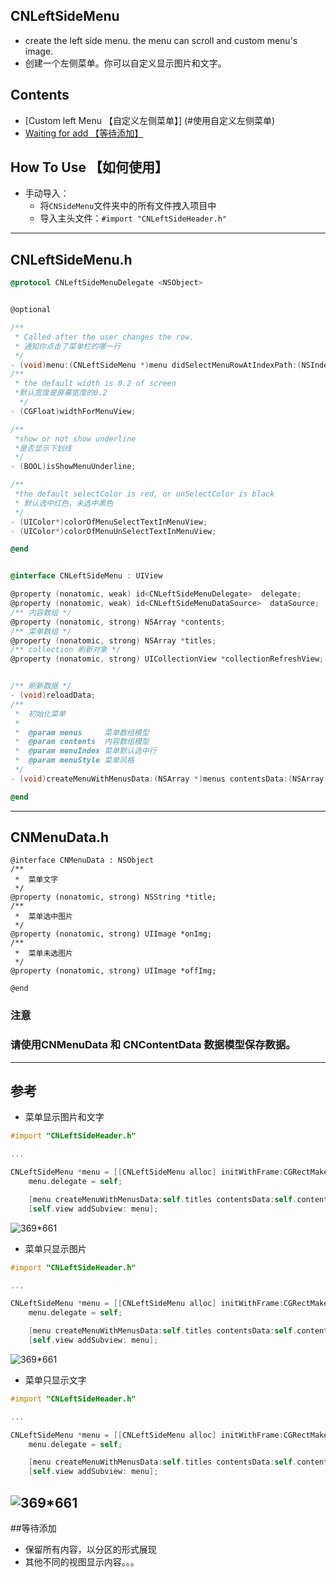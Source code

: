 ## CNLeftSideMenu
* create the left side menu. the menu can scroll and custom menu's image.
* 创建一个左侧菜单。你可以自定义显示图片和文字。

## Contents
* [Custom left Menu 【自定义左侧菜单】] (#使用自定义左侧菜单)
* [Waiting for add 【等待添加】](#等待添加)



## <a id="使用自定义左侧菜单"></a>How To Use 【如何使用】

* 手动导入：
    * 将`CNSideMenu`文件夹中的所有文件拽入项目中
    * 导入主头文件：`#import "CNLeftSideHeader.h"`

---
## <a id="CNLeftSideMenu.h"></a>CNLeftSideMenu.h
```objective-c
@protocol CNLeftSideMenuDelegate <NSObject>


@optional

/**
 * Called after the user changes the row.
 * 通知你点击了菜单栏的哪一行 
 */
- (void)menu:(CNLeftSideMenu *)menu didSelectMenuRowAtIndexPath:(NSIndexPath *)indexPath;
/**
 * the default width is 0.2 of screen
 *默认宽度是屏幕宽度的0.2
  */
- (CGFloat)widthForMenuView;

/**
 *show or not show underline
 *是否显示下划线
 */
- (BOOL)isShowMenuUnderline;

/**
 *the default selectColor is red, or unSelectColor is black
 * 默认选中红色，未选中黑色
 */
- (UIColor*)colorOfMenuSelectTextInMenuView;
- (UIColor*)colorOfMenuUnSelectTextInMenuView;

@end


@interface CNLeftSideMenu : UIView

@property (nonatomic, weak) id<CNLeftSideMenuDelegate>  delegate;
@property (nonatomic, weak) id<CNLeftSideMenuDataSource>  dataSource;
/** 内容数组 */
@property (nonatomic, strong) NSArray *contents;
/** 菜单数组 */
@property (nonatomic, strong) NSArray *titles;
/** collection 刷新对象 */
@property (nonatomic, strong) UICollectionView *collectionRefreshView;


/** 刷新数据 */
- (void)reloadData;
/**
 *  初始化菜单
 *
 *  @param menus     菜单数组模型
 *  @param contents  内容数组模型
 *  @param menuIndex 菜单默认选中行
 *  @param menuStyle 菜单风格
 */
- (void)createMenuWithMenusData:(NSArray *)menus contentsData:(NSArray *)contents defaultIndex:(NSIndexPath*)menuIndex andMenuViewStyle:(CNLeftMenuStyle)menuStyle;

@end
```
---
## <a id="CNMenuData.h"></a>CNMenuData.h
```
@interface CNMenuData : NSObject
/**
 *  菜单文字
 */
@property (nonatomic, strong) NSString *title;
/**
 *  菜单选中图片
 */
@property (nonatomic, strong) UIImage *onImg;
/**
 *  菜单未选图片
 */
@property (nonatomic, strong) UIImage *offImg;

@end
```
### 注意

###  请使用CNMenuData 和 CNContentData 数据模型保存数据。
---
## <a id="参考"></a>参考



* 菜单显示图片和文字


```objective-c
#import "CNLeftSideHeader.h"

...

CNLeftSideMenu *menu = [[CNLeftSideMenu alloc] initWithFrame:CGRectMake(0, 64, self.view.bounds.size.width, self.view.bounds.size.height)];
    menu.delegate = self;  

    [menu createMenuWithMenusData:self.titles contentsData:self.content1 defaultIndex:self.index andMenuViewStyle:CNLeftMenuStyleImageAndText];
    [self.view addSubview: menu];

```
![369*661](https://github.com/SpectatorNan/CNLeftSideMenu/blob/master/material/imageAndText.png)

* 菜单只显示图片

```objective-c
#import "CNLeftSideHeader.h"

...

CNLeftSideMenu *menu = [[CNLeftSideMenu alloc] initWithFrame:CGRectMake(0, 64, self.view.bounds.size.width, self.view.bounds.size.height)];
    menu.delegate = self;  

    [menu createMenuWithMenusData:self.titles contentsData:self.content1 defaultIndex:self.index andMenuViewStyle:CNLeftMenuStyleOnlyImage];
    [self.view addSubview: menu];

```
![369*661](https://github.com/SpectatorNan/CNLeftSideMenu/blob/master/material/image.png)

* 菜单只显示文字


```objective-c
#import "CNLeftSideHeader.h"

...

CNLeftSideMenu *menu = [[CNLeftSideMenu alloc] initWithFrame:CGRectMake(0, 64, self.view.bounds.size.width, self.view.bounds.size.height)];
    menu.delegate = self;  

    [menu createMenuWithMenusData:self.titles contentsData:self.content1 defaultIndex:self.index andMenuViewStyle:CNLeftMenuStyleOnlyText];
    [self.view addSubview: menu];

```
![369*661](https://github.com/SpectatorNan/CNLeftSideMenu/blob/master/material/text.png)
---

##<a id="等待添加"></a>等待添加
* 保留所有内容，以分区的形式展现
* 其他不同的视图显示内容。。。